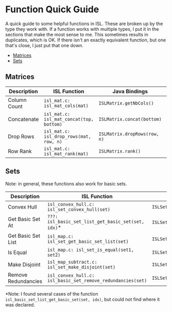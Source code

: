 # Function Quick Guide
A quick guide to some helpful functions in ISL.
These are broken up by the type they work with.
If a function works with multiple types, I put it in the sections that make the most sense to me.
This sometimes results in duplicates, which is OK.
If there isn't an exactly equivalent function, but one that's close,
I just put that one down.

- [Matrices](#matrices)
- [Sets](#sets)

## Matrices

| Description  | ISL Function                             | Java Bindings                | ISLPy Bindings                 |
| ------------ | ---------------------------------------- | ---------------------------- | ------------------------------ |
| Column Count | `isl_mat.c: isl_mat_cols(mat)`           | `ISLMatrix.getNbCols()`      | [`Mat.cols()`][1.1]            |
| Concatenate  | `isl_mat.c: isl_mat_concat(top, bottom)` | `ISLMatrix.concat(bottom)`   | [`Mat.concat(bottom)`][1.2]    |
| Drop Rows    | `isl_mat.c: isl_drop_rows(mat, row, n)`  | `ISLMatrix.dropRows(row, n)` | [`Mat.drop_rows(row, n)`][1.3] |
| Row Rank     | `isl_mat.c: isl_mat_rank(mat)`           | `ISLMatrix.rank()`           | [`Mat.rank()`][1.4]            |

[1.1]: https://documen.tician.de/islpy/ref_fundamental.html#islpy.Mat.cols
[1.2]: https://documen.tician.de/islpy/ref_fundamental.html#islpy.Mat.concat
[1.3]: https://documen.tician.de/islpy/ref_fundamental.html#islpy.Mat.drop_rows
[1.4]: https://documen.tician.de/islpy/ref_fundamental.html#islpy.Mat.rank

## Sets
Note: in general, these functions also work for basic sets.

| Description         | ISL Function                                                | Java Bindings                 | ISLPy Bindings                     |
| ------------------- | ----------------------------------------------------------- | ----------------------------- | ---------------------------------- |
| Convex Hull         | `isl_convex_hull.c: isl_set_convex_hull(set)`               | `ISLSet.convexHull()`         | [`Set.convex_hull()`][2.1]         |
| Get Basic Set At    | `???: isl_basic_set_list_get_basic_set(set, idx)`*          | `ISLSet.getBasicSetAt(index)` | [`Set.get_basic_sets()`][2.2]      |
| Get Basic Set List  | `isl_map.c: isl_set_get_basic_set_list(set)`                | `ISLSet.getBasicSets()`       | [`Set.get_basic_set_list()`][2.3]  |
| Is Equal            | `isl_map.c: isl_set_is_equal(set1, set2)`                   | `ISLSet.isEqual(set)`         | [`Set.is_equal(set)`][2.4]         |
| Make Disjoint       | `isl_map_subtract.c: isl_set_make_disjoint(set)`            | `ISLSet.makeDisjoint()`       | [`Set.make_disjoint()`][2.5]       |
| Remove Redundancies | `isl_convex_hull.c: isl_basic_set_remove_redundancies(set)` | `ISLSet.removeReduncancies()` | [`Set.remove_redundancies()`][2.6] |

*Note: I found several cases of the function `isl_basic_set_list_get_basic_set(set, idx)`, but could not find where it was declared.

[2.1]: https://documen.tician.de/islpy/ref_set.html#islpy.Set.convex_hull
[2.2]: https://documen.tician.de/islpy/ref_set.html#islpy.Set.get_basic_sets
[2.3]: https://documen.tician.de/islpy/ref_set.html#islpy.Set.get_basic_set_list
[2.4]: https://documen.tician.de/islpy/ref_set.html#islpy.Set.is_equal
[2.5]: https://documen.tician.de/islpy/ref_set.html#islpy.Set.make_disjoint
[2.6]: https://documen.tician.de/islpy/ref_set.html#islpy.BasicSet.remove_redundancies
